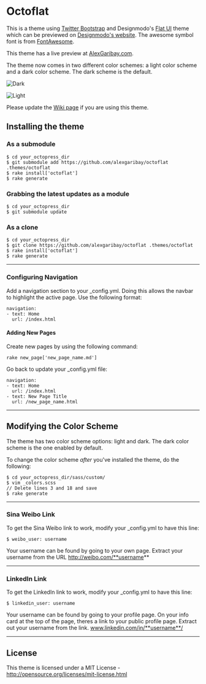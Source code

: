 Octoflat
======

This is a theme using [Twitter Bootstrap](http://twitter.github.io/bootstrap/) and Designmodo's [Flat UI](https://github.com/designmodo/Flat-UI) theme which can be previewed on [Designmodo's website](http://designmodo.com/flat-free/). The awesome symbol font is from [FontAwesome](http://fontawesome.io).

This theme has a live preview at [AlexGaribay.com](http://alexgaribay.com).

The theme now comes in two different color schemes: a light color scheme and a dark color scheme. The dark scheme is the default.

![Dark](https://dl.dropboxusercontent.com/u/11594277/octoflat/dark.png)

![Light](https://dl.dropboxusercontent.com/u/11594277/octoflat/light.png)

Please update the [Wiki page](https://github.com/alexgaribay/octoflat/wiki/Sites-Using-Octoflat) if you are using this theme.

## Installing the theme

### As a submodule ###

````
$ cd your_octopress_dir
$ git submodule add https://github.com/alexgaribay/octoflat .themes/octoflat
$ rake install['octoflat']
$ rake generate
````

### Grabbing the latest updates as a module ####

````
$ cd your_octopress_dir
$ git submodule update
````

### As a clone ###
````
$ cd your_octopress_dir
$ git clone https://github.com/alexgaribay/octoflat .themes/octoflat
$ rake install['octoflat']
$ rake generate
````

---------

### Configuring Navigation ###
Add a navigation section to your _config.yml. Doing this allows the navbar to highlight the active page. Use the following format:

````
navigation:
- text: Home
  url: /index.html
````

#### Adding New Pages ####

Create new pages by using the following command:

````
rake new_page['new_page_name.md']
````

Go back to update your _config.yml file:

````
navigation:
- text: Home
  url: /index.html
- text: New Page Title
  url: /new_page_name.html
````

---------

## Modifying the Color Scheme ##

The theme has two color scheme options: light and dark. The dark color scheme is the one enabled by default.

To change the color scheme *after* you've installed the theme, do the following:

````
$ cd your_octopress_dir/sass/custom/
$ vim _colors.scss
// Delete lines 3 and 18 and save
$ rake generate
````
---------

### Sina Weibo Link ###

To get the Sina Weibo link to work, modify your _config.yml to have this line:

```
$ weibo_user: username
```

Your username can be found by going to your own page. Extract your username from the URL
http://weibo.com/**username**

---------

### LinkedIn Link ###

To get the LinkedIn link to work, modify your _config.yml to have this line:

````
$ linkedin_user: username
````
Your username can be found by going to your profile page. On your info card at the top of the page, theres a link to your public profile page. 
Extract out your username from the link.
www.linkedin.com/in/**username**/

---------

## License ##
This theme is licensed under a MIT License - http://opensource.org/licenses/mit-license.html
